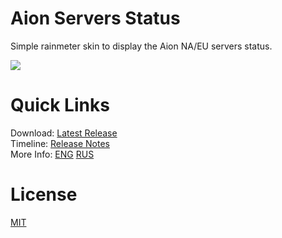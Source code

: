 # Aion Servers Status

Simple rainmeter skin to display the Aion NA/EU servers status.

![](http://i.imgur.com/VYfCty2.png)  

# Quick Links

Download: [Latest Release](https://github.com/Sigmanor/Aion-Servers-Status/releases/latest/)  
Timeline: [Release Notes](https://github.com/Sigmanor/Aion-Servers-Status/wiki/Release-Notes)  
More Info: [ENG](https://github.com/Sigmanor/Aion-Servers-Status/wiki/Aion-Servers-Status-%28ENG%29) [RUS](https://github.com/Sigmanor/Aion-Servers-Status/wiki/Aion-Servers-Status-%28RUS%29)

# License
[MIT](https://github.com/Sigmanor/Aion-Servers-Status/blob/master/LICENSE)
